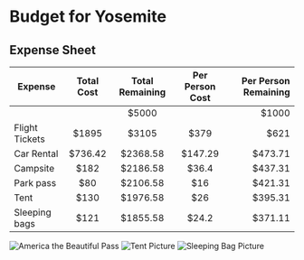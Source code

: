 # Budget for Yosemite

## Expense Sheet

| Expense         |    Total Cost    | Total Remaining | Per Person Cost | Per Person Remaining |
|-----------------|:----------------:|:---------------:|:---------------:|---------------------:|
|                 |                  | $5000           |                 | $1000                |
| Flight Tickets  | $1895            | $3105           | $379            | $621                 |
| Car Rental      | $736.42          | $2368.58        | $147.29         | $473.71              |
| Campsite        | $182             | $2186.58        | $36.4           | $437.31              |
| Park pass       | $80              | $2106.58        | $16             | $421.31              |
| Tent            | $130             | $1976.58        | $26             | $395.31              |
| Sleeping bags   | $121             | $1855.58        | $24.2           | $371.11              |

![America the Beautiful Pass](https://github.com/danielking13/TripProjectSE/blob/feature/budget/americaTheBeautifulPass.PNG "America the Beautiful Pass")
![Tent Picture](https://github.com/danielking13/TripProjectSE/blob/feature/budget/TentPic.png)
![Sleeping Bag Picture](https://github.com/danielking13/TripProjectSE/blob/feature/budget/SleepingBag.png)
